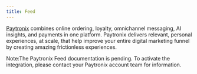 ```yaml
---
title: Feed
---
```

<a href=“https://paytronix.com/” target=“_blank”>Paytronix</a> combines online ordering, loyalty, omnichannel messaging, AI insights, and payments in one platform. Paytronix delivers relevant, personal experiences, at scale, that help improve your entire digital marketing funnel by creating amazing frictionless experiences.
<aside>Note:The Paytronix Feed documentation is pending. To activate the integration, please contact your Paytronix account team for information. </aside>
